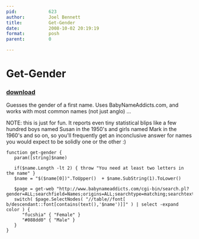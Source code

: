 ```yaml
---
pid:            623
author:         Joel Bennett
title:          Get-Gender
date:           2008-10-02 20:19:19
format:         posh
parent:         0

---
```


# Get-Gender

### [download](Scripts\623.ps1)

Guesses the gender of a first name.  Uses BabyNameAddicts.com, and works with most common names (not just anglo) ... 

NOTE: this is just for fun.  It reports even tiny statistical blips like a few hundred boys named Susan in the 1950's and girls named Mark in the 1960's and so on, so you'll frequently get an inconclusive answer for names you would expect to be solidly one or the other :)

```posh
function get-gender {
   param([string]$name)
   
   if($name.Length -lt 2) { throw "You need at least two letters in the name" }
   $name = "$($name[0])".ToUpper()  + $name.SubString(1).ToLower()

   $page = get-web "http://www.babynameaddicts.com/cgi-bin/search.pl?gender=ALL;searchfield=Names;origins=ALL;searchtype=matching;searchtext=$name"
   switch( $page.SelectNodes( "//table//font[ b/descendant::font[contains(text(),'$name')]]" ) | select -expand color ) {
      "fucshia" { "Female" }
      "#088dd0" { "Male" }
   }
}
```
